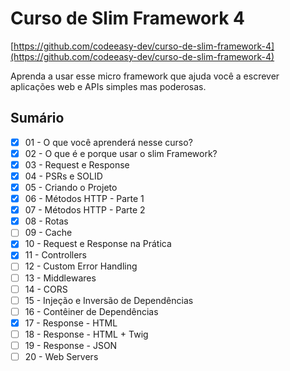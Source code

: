 # Curso de Slim Framework 4

[https://github.com/codeeasy-dev/curso-de-slim-framework-4](https://github.com/codeeasy-dev/curso-de-slim-framework-4)

Aprenda a usar esse micro framework que ajuda você a escrever aplicações web e APIs simples mas poderosas.

## Sumário

* [x] 01 - O que você aprenderá nesse curso?        
* [x] 02 - O que é e porque usar o slim Framework?
* [x] 03 - Request e Response
* [x] 04 - PSRs e SOLID
* [x] 05 - Criando o Projeto
* [x] 06 - Métodos HTTP - Parte 1
* [x] 07 - Métodos HTTP - Parte 2
* [x] 08 - Rotas
* [ ] 09 - Cache
* [x] 10 - Request e Response na Prática
* [x] 11 - Controllers
* [ ] 12 - Custom Error Handling
* [ ] 13 - Middlewares
* [ ] 14 - CORS
* [ ] 15 - Injeção e Inversão de Dependências
* [ ] 16 - Contêiner de Dependências
* [x] 17 - Response - HTML
* [ ] 18 - Response - HTML + Twig
* [ ] 19 - Response - JSON
* [ ] 20 - Web Servers
